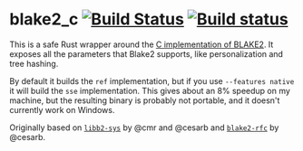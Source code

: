 # blake2_c [![Build Status](https://travis-ci.org/oconnor663/blake2_c.rs.svg?branch=master)](https://travis-ci.org/oconnor663/blake2_c.rs) [![Build status](https://ci.appveyor.com/api/projects/status/9g5e5ji73197so2e/branch/master?svg=true)](https://ci.appveyor.com/project/oconnor663/blake2-c-rs/branch/master)

This is a safe Rust wrapper around the [C implementation of
BLAKE2](https://github.com/BLAKE2/BLAKE2). It exposes all the parameters
that Blake2 supports, like personalization and tree hashing.

By default it builds the `ref` implementation, but if you use
`--features native` it will build the `sse` implementation. This gives
about an 8% speedup on my machine, but the resulting binary is probably
not portable, and it doesn't currently work on Windows.

Originally based on [`libb2-sys`](https://github.com/cesarb/libb2-sys)
by @cmr and @cesarb and [`blake2-rfc`](https://github.com/cesarb/blake2-rfc)
by @cesarb.
